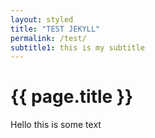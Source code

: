 ```yaml
---
layout: styled
title: "TEST JEKYLL"
permalink: /test/
subtitle1: this is my subtitle
---
```


<h1>{{ page.title }}</h1>

Hello this is some text
